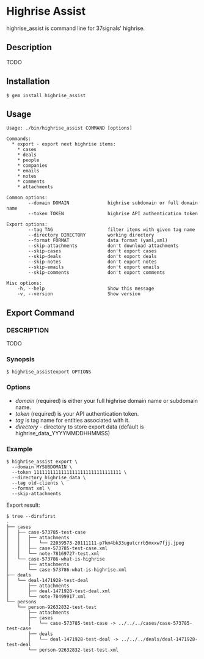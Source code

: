 # Highrise Assist

highrise_assist is command line for 37signals' highrise.

## Description

TODO

## Installation

    $ gem install highrise_assist

## Usage

    Usage: ./bin/highrise_assist COMMAND [options]

    Commands:
      * export - export next highrise items:
        * cases
        * deals
        * people
        * companies
        * emails
        * notes
        * comments
        * attachments

    Common options:
            --domain DOMAIN              highrise subdomain or full domain name
            --token TOKEN                highrise API authentication token

    Export options:
            --tag TAG                    filter items with given tag name
            --directory DIRECTORY        working directory
            --format FORMAT              data format (yaml,xml)
            --skip-attachments           don't download attachments
            --skip-cases                 don't export cases
            --skip-deals                 don't export deals
            --skip-notes                 don't export notes
            --skip-emails                don't export emails
            --skip-comments              don't export comments

    Misc options:
        -h, --help                       Show this message
        -v, --version                    Show version

## Export Command

### DESCRIPTION

TODO

### Synopsis

    $ highrise_assistexport OPTIONS

### Options

* _domain_ (required) is either your full highrise domain name or subdomain name.
* _token_ (required) is your API authentication token.
* _tag_ is tag name for entities associated with it.
* _directory_ - directory to store export data (default is highrise_data_YYYYMMDDHHMMSS)

### Example

    $ highrise_assist export \
      --domain MYSUBDOMAIN \
      --token 11111111111111111111111111111111 \
      --directory highrise_data \
      --tag old-clients \
      --format xml \
      --skip-attachments

Export result:

    $ tree --dirsfirst
    .
    ├── cases
    │   ├── case-573785-test-case
    │   │   ├── attachments
    │   │   │   └── 22039573-20111111-p7km4bk33ugutcrrb5mxxw7fjj.jpeg
    │   │   ├── case-573785-test-case.xml
    │   │   └── note-78169727-test.xml
    │   └── case-573786-what-is-highrise
    │       ├── attachments
    │       └── case-573786-what-is-highrise.xml
    ├── deals
    │   └── deal-1471928-test-deal
    │       ├── attachments
    │       ├── deal-1471928-test-deal.xml
    │       └── note-78499917.xml
    └── persons
        └── person-92632832-test-test
            ├── attachments
            ├── cases
            │   └── case-573785-test-case -> ../../../cases/case-573785-test-case
            ├── deals
            │   └── deal-1471928-test-deal -> ../../../deals/deal-1471928-test-deal
            └── person-92632832-test-test.xml

